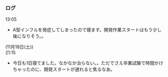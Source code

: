 ### ログ
13:05  
- A型インフルを発症してしまったので寝ます。開発作業スタートはもう少し後になりそう。。

(11月18日(土))  
21:15  
- 今日も1日寝てました。なかなか治らない。。ただでさえ卒業試験で時間かけちゃったのに、開発スタートが遅れると焦るなあ。